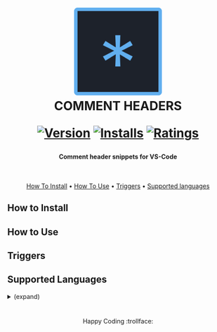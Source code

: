 
<h1 align="center">
  <br>
  <a href="http://www.amitmerchant.com/electron-markdownify"><img src="icon.png" alt="icon" width="200"></a>
  
  </br>
  COMMENT HEADERS
  
[![Version](https://vsmarketplacebadge.apphb.com/version/akmarnafi.midnight-code.svg)](https://marketplace.visualstudio.com/items?itemName=akmarnafi.midnight-code)
[![Installs](https://vsmarketplacebadge.apphb.com/installs/akmarnafi.midnight-code.svg)](https://marketplace.visualstudio.com/items?itemName=akmarnafi.midnight-code)
[![Ratings](https://vsmarketplacebadge.apphb.com/rating/akmarnafi.midnight-code.svg)](https://marketplace.visualstudio.com/items?itemName=akmarnafi.midnight-code)
</h1>

<h4 align="center">Comment header snippets for VS-Code</h4>

</br>
<p align="center">
  <a href="#how-to-use">How To Install</a> •
  <a href="#download">How To Use</a> •
  <a href="#credits">Triggers</a> •
  <a href="#related">Supported languages</a> 
</p>


## How to Install





## How to Use




## Triggers




## Supported Languages

<details>
<summary>(expand)</summary>

* C
* C#
* C++
* Coffeescript
* Coldfusion (only support dividers)
* Css 
* Dart 
* Dockerfile 
* Go 
* Groovy 
* HTML (only support dividers)
* Java 
* Javascript 
* JOSC 
* LESS 
* Markdown (only support dividers)
* Nested 
* Nim 
* Objective-c 
* Objective-cpp 
* Perl 
* Php 
* Powershell 
* Puppet 
* Python 
* R 
* Ruby 
* Rust 
* SASS 
* SCSS 
* Shellscript 
* SQL 
* Stylus 
* Swift 
* TCL 
* Typescript 
* Vue
* XML (only support dividers)
* XSL (only support dividers)
* YAML
 
</details>

#
<div align="center">Happy Coding  :trollface:</div>